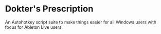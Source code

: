 # Dokter's Prescription
An Autohotkey script suite to make things easier for all Windows users with focus for Ableton Live users.

